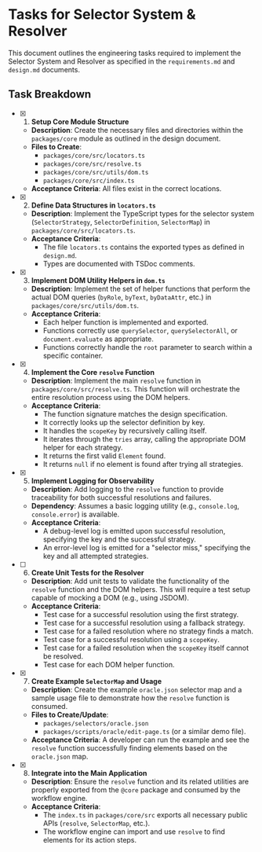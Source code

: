 # Tasks for Selector System & Resolver

This document outlines the engineering tasks required to implement the Selector System and Resolver as specified in the `requirements.md` and `design.md` documents.

## Task Breakdown

- [x] 1. **Setup Core Module Structure**
  - **Description**: Create the necessary files and directories within the `packages/core` module as outlined in the design document.
  - **Files to Create**:
    - `packages/core/src/locators.ts`
    - `packages/core/src/resolve.ts`
    - `packages/core/src/utils/dom.ts`
    - `packages/core/src/index.ts`
  - **Acceptance Criteria**: All files exist in the correct locations.

- [x] 2. **Define Data Structures in `locators.ts`**
  - **Description**: Implement the TypeScript types for the selector system (`SelectorStrategy`, `SelectorDefinition`, `SelectorMap`) in `packages/core/src/locators.ts`.
  - **Acceptance Criteria**:
    - The file `locators.ts` contains the exported types as defined in `design.md`.
    - Types are documented with TSDoc comments.

- [x] 3. **Implement DOM Utility Helpers in `dom.ts`**
  - **Description**: Implement the set of helper functions that perform the actual DOM queries (`byRole`, `byText`, `byDataAttr`, etc.) in `packages/core/src/utils/dom.ts`.
  - **Acceptance Criteria**:
    - Each helper function is implemented and exported.
    - Functions correctly use `querySelector`, `querySelectorAll`, or `document.evaluate` as appropriate.
    - Functions correctly handle the `root` parameter to search within a specific container.

- [x] 4. **Implement the Core `resolve` Function**
  - **Description**: Implement the main `resolve` function in `packages/core/src/resolve.ts`. This function will orchestrate the entire resolution process using the DOM helpers.
  - **Acceptance Criteria**:
    - The function signature matches the design specification.
    - It correctly looks up the selector definition by key.
    - It handles the `scopeKey` by recursively calling itself.
    - It iterates through the `tries` array, calling the appropriate DOM helper for each strategy.
    - It returns the first valid `Element` found.
    - It returns `null` if no element is found after trying all strategies.

- [x] 5. **Implement Logging for Observability**
  - **Description**: Add logging to the `resolve` function to provide traceability for both successful resolutions and failures.
  - **Dependency**: Assumes a basic logging utility (e.g., `console.log`, `console.error`) is available.
  - **Acceptance Criteria**:
    - A debug-level log is emitted upon successful resolution, specifying the key and the successful strategy.
    - An error-level log is emitted for a "selector miss," specifying the key and all attempted strategies.

- [ ] 6. **Create Unit Tests for the Resolver**
  - **Description**: Add unit tests to validate the functionality of the `resolve` function and the DOM helpers. This will require a test setup capable of mocking a DOM (e.g., using JSDOM).
  - **Acceptance Criteria**:
    - Test case for a successful resolution using the first strategy.
    - Test case for a successful resolution using a fallback strategy.
    - Test case for a failed resolution where no strategy finds a match.
    - Test case for a successful resolution using a `scopeKey`.
    - Test case for a failed resolution when the `scopeKey` itself cannot be resolved.
    - Test case for each DOM helper function.

- [x] 7. **Create Example `SelectorMap` and Usage**
  - **Description**: Create the example `oracle.json` selector map and a sample usage file to demonstrate how the `resolve` function is consumed.
  - **Files to Create/Update**:
    - `packages/selectors/oracle.json`
    - `packages/scripts/oracle/edit-page.ts` (or a similar demo file).
  - **Acceptance Criteria**: A developer can run the example and see the `resolve` function successfully finding elements based on the `oracle.json` map.

- [x] 8. **Integrate into the Main Application**
  - **Description**: Ensure the `resolve` function and its related utilities are properly exported from the `@core` package and consumed by the workflow engine.
  - **Acceptance Criteria**:
    - The `index.ts` in `packages/core/src` exports all necessary public APIs (`resolve`, `SelectorMap`, etc.).
    - The workflow engine can import and use `resolve` to find elements for its action steps.
